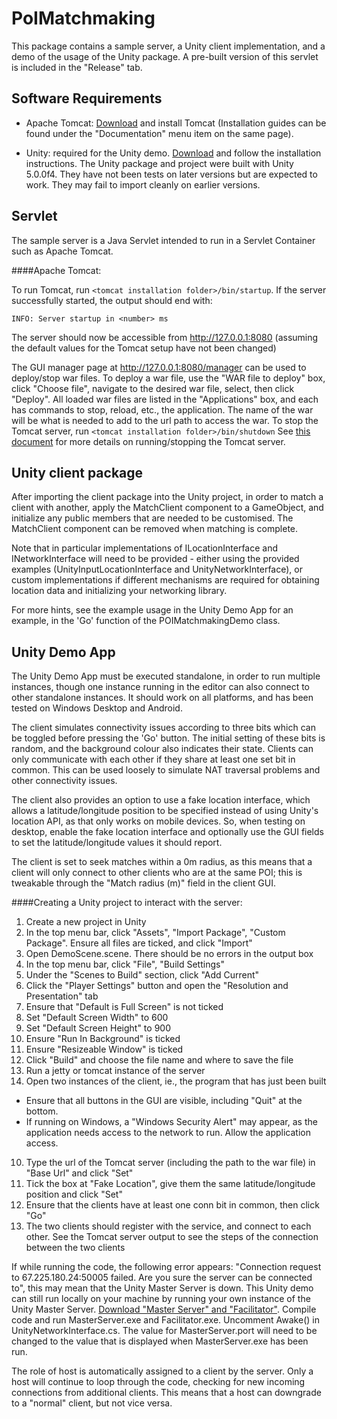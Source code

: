 PoIMatchmaking
==================

This package contains a sample server, a Unity client implementation, and a demo of the usage of the Unity package. A pre-built version of this servlet is included in the "Release" tab. 

Software Requirements
---------------------

* Apache Tomcat: [Download](http://tomcat.apache.org/) and install Tomcat (Installation guides can be found under the "Documentation" 
menu item on the same page). 

* Unity: required for the Unity demo. [Download](https://unity3d.com/get-unity) and follow the installation instructions. The Unity package and project were built with Unity 5.0.0f4. 
They have not been tests on later versions but are expected to work. They may fail to import cleanly on earlier versions.

Servlet
-------

The sample server is a Java Servlet intended to run in a Servlet Container such as Apache Tomcat.

####Apache Tomcat:

To run Tomcat, run ```<tomcat installation folder>/bin/startup```. If the server successfully started, the output should end with:
```
INFO: Server startup in <number> ms
````
The server should now be accessible from http://127.0.0.1:8080 (assuming the default values for the Tomcat setup have not been changed)

The GUI manager page at http://127.0.0.1:8080/manager can be used to deploy/stop war files. To deploy a war file, use the "WAR file 
to deploy" box, click "Choose file", navigate to the desired war file, select, then click "Deploy". All loaded war 
files are listed in the "Applications" box, and each has commands to stop, reload, etc., the application. The name of the war will
be what is needed to add to the url path to access the war.
To stop the Tomcat server, run ```<tomcat installation folder>/bin/shutdown```
See [this document](http://tomcat.apache.org/tomcat-4.1-doc/RUNNING.txt) for more details on running/stopping the Tomcat server.

Unity client package
--------------------

After importing the client package into the Unity project, in order to match a client with another, apply the MatchClient component to
a GameObject, and initialize any public members that are needed to be customised.  The MatchClient component can be removed when 
matching is complete.

Note that in particular implementations of ILocationInterface and INetworkInterface will need to be provided - either
using the provided examples (UnityInputLocationInterface and UnityNetworkInterface), or custom implementations if different mechanisms are 
required for obtaining location data and initializing your networking library.

For more hints, see the example usage in the Unity Demo App for an example, in the 'Go' function of the 
POIMatchmakingDemo class.

Unity Demo App
--------------

The Unity Demo App must be executed standalone, in order to run multiple instances, though one instance running 
in the editor can also connect to other standalone instances. It should work on all platforms, and has been tested on Windows Desktop and Android.

The client simulates connectivity issues according to three bits which can be toggled before pressing the 'Go' button. 
The initial setting of these bits is random, and the background colour also indicates their state.  Clients can only 
communicate with each other if they share at least one set bit in common.  This can be used loosely to simulate NAT 
traversal problems and other connectivity issues.

The client also provides an option to use a fake location interface, which allows a latitude/longitude position to be specified
instead of using Unity's location API, as that only works on mobile devices.  So, when testing on desktop, enable the 
fake location interface and optionally use the GUI fields to set the latitude/longitude values it should report.

The client is set to seek matches within a 0m radius, as this means that a client will only connect to other clients who are at the same POI; 
this is tweakable through the "Match radius (m)" field in the client GUI.

####Creating a Unity project to interact with the server:

1. Create a new project in Unity
2. In the top menu bar, click "Assets", "Import Package", "Custom Package". Ensure all files are ticked, and click "Import"
3. Open DemoScene.scene. There should be no errors in the output box
4. In the top menu bar, click "File", "Build Settings"
5. Under the "Scenes to Build" section, click "Add Current" 
6. Click the "Player Settings" button and open the "Resolution and Presentation" tab
  1. Ensure that "Default is Full Screen" is not ticked
  2. Set "Default Screen Width" to 600
  3. Set "Default Screen Height" to 900
  4. Ensure "Run In Background" is ticked
  5. Ensure "Resizeable Window" is ticked	
7. Click "Build" and choose the file name and where to save the file
8. Run a jetty or tomcat instance of the server
9. Open two instances of the client, ie., the program that has just been built
  - Ensure that all buttons in the GUI are visible, including "Quit" at the bottom.
  - If running on Windows, a "Windows Security Alert" may appear, as the application needs access to the  network to run. Allow the application access.
10. Type the url of the Tomcat server (including the path to the war file) in "Base Url" and click "Set"
11. Tick the box at "Fake Location", give them the same latitude/longitude position and click "Set"
12. Ensure that the clients have at least one conn bit in common, then click "Go"
13. The two clients should register with the service, and connect to each other. See the Tomcat server output to see the steps of the connection between the two clients

If while running the code, the following error appears: "Connection request to 67.225.180.24:50005 failed. Are you sure the server 
can be connected to", this may mean that the Unity Master Server is down. This Unity demo can still run locally on your machine by
running your own instance of the Unity Master Server. [Download "Master Server" and "Facilitator"](http://unity3d.com/master-server). 
Compile code and run MasterServer.exe and Facilitator.exe. Uncomment Awake() in UnityNetworkInterface.cs. The value for MasterServer.port 
will need to be changed to the value that is displayed when MasterServer.exe has been run.

The role of host is automatically assigned to a client by the server. Only a host will continue to loop through the code, checking for 
new incoming connections from additional clients. This means that a host can downgrade to a "normal" client, but not vice versa.

